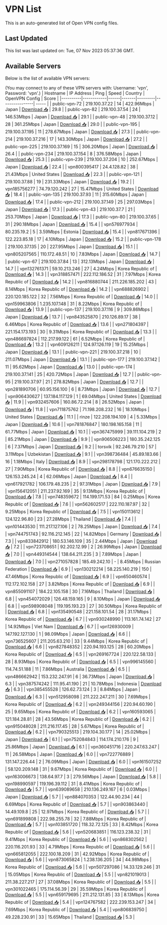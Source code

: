 # VPN List

This is an auto-generated list of Open VPN config files.

## Last Updated

This list was last updated on: Tue, 07 Nov 2023 05:37:36 GMT.

## Available Servers

Below is the list of available VPN servers:

(You may connect to any of these VPN servers with: Username: 'vpn', Password: 'vpn'.)
| Hostname | IP Address | Ping | Speed | Country | OpenVPN Config | Score |
|----------|------------|------|-------|---------|----------------| ----- |
| public-vpn-72 | 219.100.37.22 | 14 | 422.96Mbps | Japan | [Download 📥](./configs/server_0_JP.ovpn) | 29.8 |
| public-vpn-82 | 219.100.37.54 | 24 | 146.53Mbps | Japan | [Download 📥](./configs/server_1_JP.ovpn) | 29.1 |
| public-vpn-48 | 219.100.37.12 | 28 | 361.25Mbps | Japan | [Download 📥](./configs/server_2_JP.ovpn) | 29.0 |
| public-vpn-195 | 219.100.37.195 | 11 | 278.67Mbps | Japan | [Download 📥](./configs/server_3_JP.ovpn) | 27.3 |
| public-vpn-214 | 219.100.37.216 | 17 | 143.30Mbps | Japan | [Download 📥](./configs/server_4_JP.ovpn) | 27.2 |
| public-vpn-225 | 219.100.37.169 | 15 | 306.20Mbps | Japan | [Download 📥](./configs/server_5_JP.ovpn) | 26.4 |
| public-vpn-234 | 219.100.37.154 | 8 | 376.58Mbps | Japan | [Download 📥](./configs/server_6_JP.ovpn) | 25.3 |
| public-vpn-239 | 219.100.37.204 | 10 | 252.67Mbps | Japan | [Download 📥](./configs/server_7_JP.ovpn) | 22.4 |
| vpn800395417 | 24.4.128.82 | 38 | 21.43Mbps | United States | [Download 📥](./configs/server_8_US.ovpn) | 22.3 |
| public-vpn-121 | 219.100.37.88 | 19 | 231.33Mbps | Japan | [Download 📥](./configs/server_9_JP.ovpn) | 19.2 |
| vpn185756277 | 74.79.120.242 | 27 | 15.47Mbps | United States | [Download 📥](./configs/server_10_US.ovpn) | 18.4 |
| public-vpn-135 | 219.100.37.93 | 11 | 315.60Mbps | Japan | [Download 📥](./configs/server_11_JP.ovpn) | 17.4 |
| public-vpn-212 | 219.100.37.149 | 25 | 297.03Mbps | Japan | [Download 📥](./configs/server_12_JP.ovpn) | 17.3 |
| public-vpn-43 | 219.100.37.7 | 21 | 253.70Mbps | Japan | [Download 📥](./configs/server_13_JP.ovpn) | 17.3 |
| public-vpn-80 | 219.100.37.65 | 31 | 290.18Mbps | Japan | [Download 📥](./configs/server_14_JP.ovpn) | 15.4 |
| vpn576977934 | 80.235.19.2 | 5 | 3.59Mbps | Estonia | [Download 📥](./configs/server_15_EE.ovpn) | 15.4 |
| vpn817671396 | 122.223.85.18 | 17 | 4.10Mbps | Japan | [Download 📥](./configs/server_16_JP.ovpn) | 15.2 |
| public-vpn-178 | 219.100.37.135 | 20 | 227.95Mbps | Japan | [Download 📥](./configs/server_17_JP.ovpn) | 15.1 |
| vpn805207565 | 110.172.48.51 | 10 | 7.83Mbps | Japan | [Download 📥](./configs/server_18_JP.ovpn) | 14.7 |
| public-vpn-67 | 219.100.37.84 | 13 | 312.13Mbps | Japan | [Download 📥](./configs/server_19_JP.ovpn) | 14.7 |
| vpn132761371 | 59.10.213.246 | 27 | 4.24Mbps | Korea Republic of | [Download 📥](./configs/server_20_KR.ovpn) | 14.3 |
| vpn318857471 | 222.112.186.52 | 31 | 7.97Mbps | Korea Republic of | [Download 📥](./configs/server_21_KR.ovpn) | 14.2 |
| vpn816880744 | 211.226.185.202 | 43 | 8.14Mbps | Korea Republic of | [Download 📥](./configs/server_22_KR.ovpn) | 14.2 |
| vpn688826902 | 220.120.185.122 | 32 | 7.56Mbps | Korea Republic of | [Download 📥](./configs/server_23_KR.ovpn) | 14.0 |
| vpn159963806 | 1.235.107.148 | 31 | 8.22Mbps | Korea Republic of | [Download 📥](./configs/server_24_KR.ovpn) | 13.9 |
| public-vpn-137 | 219.100.37.116 | 9 | 309.86Mbps | Japan | [Download 📥](./configs/server_25_JP.ovpn) | 13.7 |
| vpn843525870 | 210.126.89.17 | 38 | 6.46Mbps | Korea Republic of | [Download 📥](./configs/server_26_KR.ovpn) | 13.6 |
| vpn271804397 | 221.154.173.193 | 30 | 9.31Mbps | Korea Republic of | [Download 📥](./configs/server_27_KR.ovpn) | 13.3 |
| vpn486697824 | 112.217.99.122 | 61 | 6.52Mbps | Korea Republic of | [Download 📥](./configs/server_28_KR.ovpn) | 13.2 |
| vpn609126211 | 124.97.126.119 | 19 | 15.25Mbps | Japan | [Download 📥](./configs/server_29_JP.ovpn) | 13.1 |
| public-vpn-221 | 219.100.37.218 | 10 | 211.07Mbps | Japan | [Download 📥](./configs/server_30_JP.ovpn) | 13.1 |
| public-vpn-177 | 219.100.37.142 | 11 | 95.62Mbps | Japan | [Download 📥](./configs/server_31_JP.ovpn) | 13.0 |
| public-vpn-174 | 219.100.37.141 | 25 | 420.72Mbps | Japan | [Download 📥](./configs/server_32_JP.ovpn) | 12.7 |
| public-vpn-95 | 219.100.37.97 | 21 | 278.82Mbps | Japan | [Download 📥](./configs/server_33_JP.ovpn) | 12.7 |
| vpn281890706 | 60.95.156.100 | 6 | 8.73Mbps | Japan | [Download 📥](./configs/server_34_JP.ovpn) | 12.7 |
| vpn906430627 | 137.184.117.129 | 1 | 69.04Mbps | United States | [Download 📥](./configs/server_35_US.ovpn) | 11.9 |
| vpn932457606 | 160.86.72.214 | 8 | 26.52Mbps | Japan | [Download 📥](./configs/server_36_JP.ovpn) | 11.8 |
| vpn711875762 | 71.198.208.232 | 16 | 18.10Mbps | United States | [Download 📥](./configs/server_37_US.ovpn) | 11.1 |
| rinze | 122.208.194.109 | 4 | 5.33Mbps | Japan | [Download 📥](./configs/server_38_JP.ovpn) | 10.6 |
| vpn781876847 | 180.198.165.158 | 11 | 61.77Mbps | Japan | [Download 📥](./configs/server_39_JP.ovpn) | 10.1 |
| vpn367475999 | 39.111.104.219 | 2 | 85.21Mbps | Japan | [Download 📥](./configs/server_40_JP.ovpn) | 9.9 |
| vpn906506223 | 180.35.242.125 | 6 | 7.37Mbps | Japan | [Download 📥](./configs/server_41_JP.ovpn) | 9.2 |
| torsvik | 92.246.79.210 | 57 | 3.11Mbps | Uzbekistan | [Download 📥](./configs/server_42_UZ.ovpn) | 9.1 |
| vpn398736484 | 45.89.183.66 | 16 | 1.18Mbps | Italy | [Download 📥](./configs/server_43_IT.ovpn) | 8.9 |
| vpn298178798 | 121.170.222.212 | 27 | 7.90Mbps | Korea Republic of | [Download 📥](./configs/server_44_KR.ovpn) | 8.8 |
| vpn676635150 | 126.153.245.24 | 4 | 62.06Mbps | Japan | [Download 📥](./configs/server_45_JP.ovpn) | 8.4 |
| vpn617921782 | 106.179.48.235 | 2 | 97.31Mbps | Japan | [Download 📥](./configs/server_46_JP.ovpn) | 7.9 |
| vpn156412051 | 211.237.92.169 | 35 | 9.13Mbps | Korea Republic of | [Download 📥](./configs/server_47_KR.ovpn) | 7.8 |
| vpn748359672 | 114.199.171.53 | 84 | 0.25Mbps | Korea Republic of | [Download 📥](./configs/server_48_KR.ovpn) | 7.6 |
| vpn562602517 | 222.110.187.97 | 32 | 9.25Mbps | Korea Republic of | [Download 📥](./configs/server_49_KR.ovpn) | 7.5 |
| vpn150113612 | 124.122.96.80 | 23 | 27.28Mbps | Thailand | [Download 📥](./configs/server_50_TH.ovpn) | 7.4 |
| vpn101443530 | 111.217.127.106 | 2 | 78.25Mbps | Japan | [Download 📥](./configs/server_51_JP.ovpn) | 7.4 |
| vpn744751743 | 92.116.212.145 | 22 | 14.82Mbps | Germany | [Download 📥](./configs/server_52_DE.ovpn) | 7.3 |
| vpn833842912 | 180.53.146.109 | 35 | 2.44Mbps | Japan | [Download 📥](./configs/server_53_JP.ovpn) | 7.2 |
| vpn723708651 | 92.202.12.99 | 2 | 26.99Mbps | Japan | [Download 📥](./configs/server_54_JP.ovpn) | 7.0 |
| vpn449314544 | 138.64.211.235 | 3 | 7.89Mbps | Japan | [Download 📥](./configs/server_55_JP.ovpn) | 7.0 |
| vpn271057828 | 185.49.242.10 | - | 8.45Mbps | Russian Federation | [Download 📥](./configs/server_56_RU.ovpn) | 6.9 |
| vpn130212214 | 58.225.140.219 | 150 | 47.46Mbps | Korea Republic of | [Download 📥](./configs/server_57_KR.ovpn) | 6.9 |
| vpn650460574 | 112.172.102.158 | 27 | 3.82Mbps | Korea Republic of | [Download 📥](./configs/server_58_KR.ovpn) | 6.9 |
| vpn855091107 | 184.22.105.158 | 30 | 7.16Mbps | Thailand | [Download 📥](./configs/server_59_TH.ovpn) | 6.8 |
| vpn454072029 | 126.48.159.165 | 9 | 8.10Mbps | Japan | [Download 📥](./configs/server_60_JP.ovpn) | 6.8 |
| vpn598908048 | 119.195.193.23 | 27 | 30.50Mbps | Korea Republic of | [Download 📥](./configs/server_61_KR.ovpn) | 6.8 |
| vpn135490548 | 221.158.101.54 | 28 | 31.17Mbps | Korea Republic of | [Download 📥](./configs/server_62_KR.ovpn) | 6.7 |
| vpn930248990 | 113.161.74.142 | 27 | 14.92Mbps | Viet Nam | [Download 📥](./configs/server_63_VN.ovpn) | 6.7 |
| vpn126930009 | 147.192.127.130 | 1 | 98.09Mbps | Japan | [Download 📥](./configs/server_64_JP.ovpn) | 6.6 |
| vpn736525607 | 211.205.63.210 | 33 | 9.44Mbps | Korea Republic of | [Download 📥](./configs/server_65_KR.ovpn) | 6.6 |
| vpn827848352 | 220.94.193.125 | 28 | 60.20Mbps | Korea Republic of | [Download 📥](./configs/server_66_KR.ovpn) | 6.5 |
| vpn269167724 | 220.122.58.133 | 28 | 8.93Mbps | Korea Republic of | [Download 📥](./configs/server_67_KR.ovpn) | 6.5 |
| vpn996145560 | 114.74.51.188 | 11 | 7.86Mbps | Australia | [Download 📥](./configs/server_68_AU.ovpn) | 6.5 |
| vpn486662942 | 153.232.247.91 | 6 | 36.73Mbps | Japan | [Download 📥](./configs/server_69_JP.ovpn) | 6.3 |
| vpn387574242 | 111.95.41.190 | 21 | 10.78Mbps | Indonesia | [Download 📥](./configs/server_70_ID.ovpn) | 6.3 |
| vpn385455528 | 126.62.73.124 | 3 | 8.84Mbps | Japan | [Download 📥](./configs/server_71_JP.ovpn) | 6.3 |
| vpn512958098 | 211.222.247.211 | 30 | 7.69Mbps | Korea Republic of | [Download 📥](./configs/server_72_KR.ovpn) | 6.2 |
| vpn249344156 | 220.94.60.190 | 25 | 9.65Mbps | Korea Republic of | [Download 📥](./configs/server_73_KR.ovpn) | 6.2 |
| vpn160593065 | 121.184.28.81 | 28 | 43.56Mbps | Korea Republic of | [Download 📥](./configs/server_74_KR.ovpn) | 6.2 |
| vpn915048028 | 211.216.117.45 | 28 | 5.67Mbps | Korea Republic of | [Download 📥](./configs/server_75_KR.ovpn) | 6.2 |
| vpn790325513 | 219.104.30.177 | 14 | 25.02Mbps | Japan | [Download 📥](./configs/server_76_JP.ovpn) | 6.1 |
| vpn752084843 | 114.174.210.176 | 9 | 25.86Mbps | Japan | [Download 📥](./configs/server_77_JP.ovpn) | 6.1 |
| vpn360451716 | 220.247.63.247 | 11 | 26.58Mbps | Japan | [Download 📥](./configs/server_78_JP.ovpn) | 6.0 |
| vpn722776889 | 131.147.226.44 | 2 | 76.09Mbps | Japan | [Download 📥](./configs/server_79_JP.ovpn) | 6.0 |
| vpn161507252 | 58.120.209.148 | 31 | 9.67Mbps | Korea Republic of | [Download 📥](./configs/server_80_KR.ovpn) | 6.0 |
| vpn163006673 | 138.64.97.7 | 3 | 279.56Mbps | Japan | [Download 📥](./configs/server_81_JP.ovpn) | 5.8 |
| vpn198990597 | 119.196.39.112 | 31 | 8.41Mbps | Korea Republic of | [Download 📥](./configs/server_82_KR.ovpn) | 5.7 |
| vpn639089658 | 210.136.249.167 | 6 | 0.03Mbps | Japan | [Download 📥](./configs/server_83_JP.ovpn) | 5.7 |
| vpn884070353 | 122.44.90.234 | 44 | 6.69Mbps | Korea Republic of | [Download 📥](./configs/server_84_KR.ovpn) | 5.7 |
| vpn903863440 | 14.49.109.8 | 25 | 12.97Mbps | Korea Republic of | [Download 📥](./configs/server_85_KR.ovpn) | 5.7 |
| vpn691899808 | 222.98.255.78 | 32 | 7.88Mbps | Korea Republic of | [Download 📥](./configs/server_86_KR.ovpn) | 5.7 |
| vpn103851720 | 118.32.72.125 | 33 | 8.42Mbps | Korea Republic of | [Download 📥](./configs/server_87_KR.ovpn) | 5.6 |
| vpn520683851 | 116.123.238.32 | 31 | 9.41Mbps | Korea Republic of | [Download 📥](./configs/server_88_KR.ovpn) | 5.6 |
| vpn868302562 | 220.116.201.93 | 33 | 4.79Mbps | Korea Republic of | [Download 📥](./configs/server_89_KR.ovpn) | 5.6 |
| vpn665812055 | 222.100.18.209 | 31 | 42.92Mbps | Korea Republic of | [Download 📥](./configs/server_90_KR.ovpn) | 5.6 |
| vpn873065824 | 1.238.136.205 | 34 | 44.98Mbps | Korea Republic of | [Download 📥](./configs/server_91_KR.ovpn) | 5.6 |
| vpn507297086 | 14.33.129.246 | 31 | 15.05Mbps | Korea Republic of | [Download 📥](./configs/server_92_KR.ovpn) | 5.5 |
| vpn821019013 | 211.38.227.217 | 27 | 37.08Mbps | Korea Republic of | [Download 📥](./configs/server_93_KR.ovpn) | 5.5 |
| vpn301022465 | 175.114.56.39 | 29 | 35.59Mbps | Korea Republic of | [Download 📥](./configs/server_94_KR.ovpn) | 5.5 |
| vpn659179695 | 211.212.131.85 | 33 | 8.13Mbps | Korea Republic of | [Download 📥](./configs/server_95_KR.ovpn) | 5.4 |
| vpn124767582 | 222.239.153.247 | 34 | 7.69Mbps | Korea Republic of | [Download 📥](./configs/server_96_KR.ovpn) | 5.4 |
| vpn806839750 | 49.228.230.91 | 33 | 15.65Mbps | Thailand | [Download 📥](./configs/server_97_TH.ovpn) | 5.3 |
